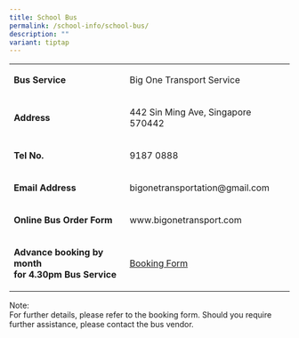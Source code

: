 ```yaml
---
title: School Bus
permalink: /school-info/school-bus/
description: ""
variant: tiptap
---
```

<table><tbody><tr><td rowspan="1" colspan="1"><p><strong>Bus Service</strong></p></td><td rowspan="1" colspan="1"><p>Big One Transport Service</p></td></tr><tr><td rowspan="1" colspan="1"><p><strong>Address</strong></p></td><td rowspan="1" colspan="1"><p>442 Sin Ming Ave, Singapore 570442</p></td></tr><tr><td rowspan="1" colspan="1"><p><strong>Tel No.</strong></p></td><td rowspan="1" colspan="1"><p>9187 0888</p></td></tr><tr><td rowspan="1" colspan="1"><p><strong>Email Address</strong></p></td><td rowspan="1" colspan="1"><p>bigonetransportation@gmail.com</p></td></tr><tr><td rowspan="1" colspan="1"><p><strong>Online Bus Order Form&nbsp;</strong></p></td><td rowspan="1" colspan="1"><p>www.bigonetransport.com</p></td></tr><tr><td rowspan="1" colspan="1"><p><strong>Advance booking by month <br>for 4.30pm Bus Service</strong></p></td><td rowspan="1" colspan="1"><p><a href="https://forms.gle/P7UTUmdSE7YgteKp6" rel="noopener noreferrer nofollow" target="_blank">Booking Form</a></p></td></tr></tbody></table><p>Note:<br>For further details, please refer to the booking form. Should you require further assistance, please contact the bus vendor.</p>